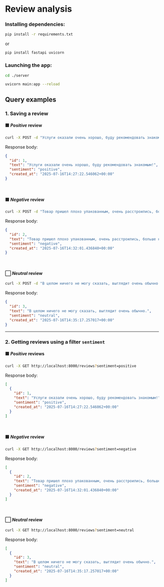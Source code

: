 # Review analysis

### Installing dependencies:
```bash
pip install -r requirements.txt
```
or
```bash
pip install fastapi uvicorn
```

### Launching the app:
```bash
cd ./server

uvicorn main:app --reload
```


## Query examples
### 1. Saving a review
#### 🟩 _Positive_ review
```bash
curl -X POST -d "Услуги оказали очень хорошо, буду рекомендовать знакомым!" http://localhost:8000/reviews
```

Response body: 
```json
{
  "id": 1,
  "text": "Услуги оказали очень хорошо, буду рекомендовать знакомым!",
  "sentiment": "positive",
  "created_at": "2025-07-16T14:27:22.546062+00:00"
}
```

<br>

#### 🟥 _Negative_ review
```bash
curl -X POST -d "Товар пришел плохо упакованным, очень расстроились, больше не будем так рисковать и заказывать тут :(" http://localhost:8000/reviews
```

Response body:
```json
{
  "id": 2,
  "text": "Товар пришел плохо упакованным, очень расстроились, больше не будем так рисковать и заказывать тут :(",
  "sentiment": "negative",
  "created_at": "2025-07-16T14:32:01.436840+00:00"
}
```

<br>

#### ⬜ _Neutral_ review
```bash
curl -X POST -d "В целом ничего не могу сказать, выглядит очень обычно." http://localhost:8000/reviews
```

Response body:
```json
{
  "id": 3,
  "text": "В целом ничего не могу сказать, выглядит очень обычно.",
  "sentiment": "neutral",
  "created_at": "2025-07-16T14:35:17.257017+00:00"
}
```

---

### 2. Getting reviews using a filter `sentiment`
#### 🟩 _Positive_ reviews
```bash
curl -X GET http://localhost:8000/reviews?sentiment=positive
```

Response body:
```json
[
  {
    "id": 1,
    "text": "Услуги оказали очень хорошо, буду рекомендовать знакомым!",
    "sentiment": "positive",
    "created_at": "2025-07-16T14:27:22.546062+00:00"
  }
]
```

<br>

#### 🟥 _Negative_ review
```bash
curl -X GET http://localhost:8000/reviews?sentiment=negative
```

Response body:
```json
[
  {
    "id": 2,
    "text": "Товар пришел плохо упакованным, очень расстроились, больше не будем так рисковать и заказывать тут :(",
    "sentiment": "negative",
    "created_at": "2025-07-16T14:32:01.436840+00:00"
  }
]
```

<br>

#### ⬜ _Neutral_ review
```bash
curl -X GET http://localhost:8000/reviews?sentiment=neutral
```

Response body:
```json
[
  {
    "id": 3,
    "text": "В целом ничего не могу сказать, выглядит очень обычно.",
    "sentiment": "neutral",
    "created_at": "2025-07-16T14:35:17.257017+00:00"
  }
]
```
